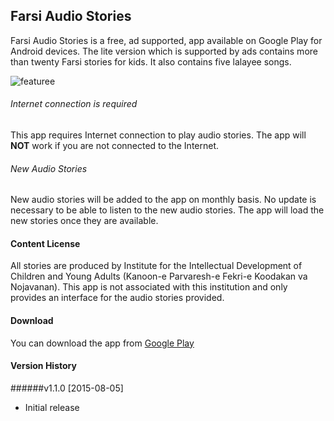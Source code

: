## Farsi Audio Stories 
Farsi Audio Stories is a free, ad supported, app available on Google Play for Android devices. The lite version which is supported by ads contains more than twenty Farsi stories for kids. It also contains five lalayee songs.

![featuree](https://raw.githubusercontent.com/dolatabadi/android/master/Farsi-Audio-Stories/screenshots/feature.png)

###### Internet connection is required
This app requires Internet connection to play audio stories. The app will **NOT** work if you are not connected to the Internet.

###### New Audio Stories
New audio stories will be added to the app on monthly basis. No update is necessary to be able to listen to the new audio stories. The app will load the new stories once they are available.

#### Content License
All stories are produced by Institute for the Intellectual Development of Children and Young Adults (Kanoon-e Parvaresh-e Fekri-e Koodakan va Nojavanan).
This app is not associated with this institution and only provides an interface for the audio stories provided.

#### Download
You can download the app from [Google Play](https://play.google.com/store/apps/details?id=com.dolatabadi.audiostories)

#### Version History

######v1.1.0 [2015-08-05]
- Initial release